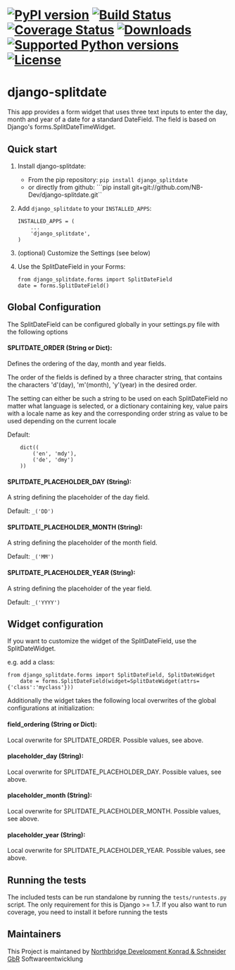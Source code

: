 [![PyPI version](https://badge.fury.io/py/django-splitdate.png)](http://badge.fury.io/py/django-splitdate) [![Build Status](https://travis-ci.org/NB-Dev/django-splitdate.svg?branch=master)](https://travis-ci.org/NB-Dev/django-splitdate) [![Coverage Status](https://coveralls.io/repos/NB-Dev/django-splitdate/badge.svg?branch=master)](https://coveralls.io/r/NB-Dev/django-splitdate?branch=master) [![Downloads](https://img.shields.io/pypi/dm/django-splitdate.svg)](https://pypi.python.org/pypi/django-splitdate/) [![Supported Python versions](https://img.shields.io/pypi/pyversions/django-splitdate.svg)](https://pypi.python.org/pypi/django-splitdate/) [![License](https://img.shields.io/pypi/l/django-splitdate.svg)](https://pypi.python.org/pypi/django-splitdate/)
=====
django-splitdate
=====

This app provides a form widget that uses three text inputs to enter the day, month and year of a date for a standard
DateField. The field is based on Django's forms.SplitDateTimeWidget.

Quick start
-----------

1. Install django-splitdate:
    * From the pip repository: ```pip install django_splitdate```
    * or directly from github: ```pip install git+git://github.com/NB-Dev/django-splitdate.git``

2. Add ```django_splitdate``` to your ```INSTALLED_APPS```:
	```
	INSTALLED_APPS = (
		...
		'django_splitdate',
	)
	```

3. (optional) Customize the Settings (see below)

4. Use the SplitDateField in your Forms:

    ```
    from django_splitdate.forms import SplitDateField
    date = forms.SplitDateField()
    ```



Global Configuration
----

The SplitDateField can be configured globally in your settings.py file with the following options

#### SPLITDATE_ORDER (String or Dict):
Defines the ordering of the day, month and year fields.

The order of the fields is defined by a three character string, that contains the characters 'd'(day), 'm'(month),
'y'(year) in the desired order.

The setting can either be such a string to be used on each SplitDateField no matter what language is selected, or a
dictionary containing key, value pairs with a locale name as key and the corresponding order string as value to be used
depending on the current locale

Default:
```
	dict((
		('en', 'mdy'),
		('de', 'dmy')
	))
```


#### SPLITDATE_PLACEHOLDER_DAY (String):
A string defining the placeholder of the day field.

Default: ```_('DD')```

#### SPLITDATE_PLACEHOLDER_MONTH (String):
A string defining the placeholder of the month field.

Default: ```_('MM')```

#### SPLITDATE_PLACEHOLDER_YEAR (String):
A string defining the placeholder of the year field.

Default: ```_('YYYY')```

Widget configuration
----
If you want to customize the widget of the SplitDateField, use the SplitDateWidget.
 
e.g. add a class:
```
from django_splitdate.forms import SplitDateField, SplitDateWidget
    date = forms.SplitDateField(widget=SplitDateWidget(attrs={'class':'myclass'}))
```

Additionally the widget takes the following local overwrites of the global configurations at initialization:

#### field_ordering (String or Dict):
Local overwrite for SPLITDATE_ORDER. Possible values, see above.

#### placeholder_day (String):
Local overwrite for SPLITDATE_PLACEHOLDER_DAY. Possible values, see above.

#### placeholder_month (String):
Local overwrite for SPLITDATE_PLACEHOLDER_MONTH. Possible values, see above.

#### placeholder_year (String):
Local overwrite for SPLITDATE_PLACEHOLDER_YEAR. Possible values, see above.

Running the tests
----
The included tests can be run standalone by running the ```tests/runtests.py``` script. The only requirement for this is
Django >= 1.7. If you also want to run coverage, you need to install it before running the tests


## Maintainers
This Project is maintaned by [Northbridge Development Konrad & Schneider GbR](http://www.northbridge-development.de) Softwareentwicklung
